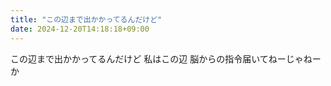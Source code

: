 ```yaml
---
title: "この辺まで出かかってるんだけど"
date: 2024-12-20T14:18:18+09:00
---
```

この辺まで出かかってるんだけど
私はこの辺
脳からの指令届いてねーじゃねーか
